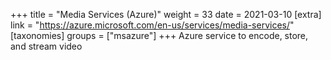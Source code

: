 +++
title = "Media Services (Azure)"
weight = 33
date = 2021-03-10
[extra]
link = "https://azure.microsoft.com/en-us/services/media-services/"
[taxonomies]
groups = ["msazure"]
+++
Azure service to encode, store, and stream video

